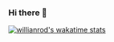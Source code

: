 ### Hi there 👋
<!--[Anurag's GitHub stats](https://github-readme-stats.vercel.app/api?username=relativiteit&count_private=true&show_icons=true)-->
<!--[![Top Langs](https://github-readme-stats.vercel.app/api/top-langs/?username=anuraghazra)](https://github.com/relativiteit/github-readme-stats)-->
[![willianrod's wakatime stats](https://github-readme-stats.vercel.app/api/wakatime?username=willianrod)](https://github.com/relativiteit/github-readme-stats)

<!--
**Relativiteit/Relativiteit** is a ✨ _special_ ✨ repository because its `README.md` (this file) appears on your GitHub profile.

Here are some ideas to get you started:

- 🔭 I’m currently working on ...
- 🌱 I’m currently learning ...
- 👯 I’m looking to collaborate on ...
- 🤔 I’m looking for help with ...
- 💬 Ask me about ...
- 📫 How to reach me: ...
- 😄 Pronouns: ...
- ⚡ Fun fact: ...
-->
